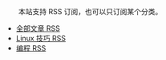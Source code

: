 　　本站支持 RSS 订阅，也可以只订阅某个分类。

* [全部文章 RSS](/rss2.0.xml)
* [Linux 技巧 RSS](/rss/linux.xml)
* [编程 RSS](/rss/programming.xml)
